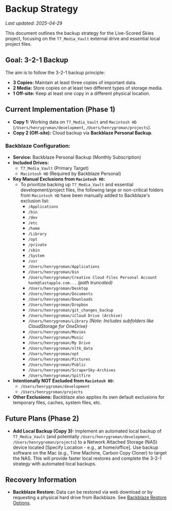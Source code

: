 # Backup Strategy

*Last updated: 2025-04-29*

This document outlines the backup strategy for the Live-Scored Skies project, focusing on the `T7_Media_Vault` external drive and essential local project files.

## Goal: 3-2-1 Backup

The aim is to follow the 3-2-1 backup principle:
- **3 Copies:** Maintain at least three copies of important data.
- **2 Media:** Store copies on at least two different types of storage media.
- **1 Off-site:** Keep at least one copy in a different physical location.

## Current Implementation (Phase 1)

- **Copy 1:** Working data on `T7_Media_Vault` and `Macintosh HD` (`/Users/henrygroman/development`, `/Users/henrygroman/projects`).
- **Copy 2 (Off-site):** Cloud backup via **Backblaze Personal Backup**.

### Backblaze Configuration:

- **Service:** Backblaze Personal Backup (Monthly Subscription)
- **Included Drives:**
  - `T7_Media_Vault` (Primary Target)
  - `Macintosh HD` (Required by Backblaze Personal)
- **Key Manual Exclusions from `Macintosh HD`:**
  - To prioritize backing up `T7_Media_Vault` and essential development/project files, the following large or non-critical folders from `Macintosh HD` have been manually added to Backblaze's exclusion list:
    - `/Applications`
    - `/bin`
    - `/dev`
    - `/etc`
    - `/home`
    - `/Library`
    - `/opt`
    - `/private`
    - `/sbin`
    - `/System`
    - `/usr`
    - `/Users/henrygroman/Applications`
    - `/Users/henrygroman/bin`
    - `/Users/henrygroman/Creative Cloud Files Personal Account hank@lastapple.com...` *(path truncated)*
    - `/Users/henrygroman/Desktop`
    - `/Users/henrygroman/Documents`
    - `/Users/henrygroman/Downloads`
    - `/Users/henrygroman/Dropbox`
    - `/Users/henrygroman/git_changes_backup`
    - `/Users/henrygroman/iCloud Drive (Archive)`
    - `/Users/henrygroman/Library` *(Note: Includes subfolders like CloudStorage for OneDrive)*
    - `/Users/henrygroman/Movies`
    - `/Users/henrygroman/Music`
    - `/Users/henrygroman/My Drive`
    - `/Users/henrygroman/nltk_data`
    - `/Users/henrygroman/opt`
    - `/Users/henrygroman/Pictures`
    - `/Users/henrygroman/Public`
    - `/Users/henrygroman/ScraperSky-Archives`
    - `/Users/henrygroman/Spitfire`
- **Intentionally NOT Excluded from `Macintosh HD`:**
  - `/Users/henrygroman/development`
  - `/Users/henrygroman/projects`
- **Other Exclusions:** Backblaze also applies its own default exclusions for temporary files, caches, system files, etc.

## Future Plans (Phase 2)

- **Add Local Backup (Copy 3):** Implement an automated local backup of `T7_Media_Vault` (and potentially `/Users/henrygroman/development`, `/Users/henrygroman/projects`) to a Network Attached Storage (NAS) device located [Specify Location - e.g., at home/office]. Use backup software on the Mac (e.g., Time Machine, Carbon Copy Cloner) to target the NAS. This will provide faster local restores and complete the 3-2-1 strategy with automated local backups.

## Recovery Information

- **Backblaze Restore:** Data can be restored via web download or by requesting a physical hard drive from Backblaze. See [Backblaze Restore Options](https://www.backblaze.com/backup/restore.html).
